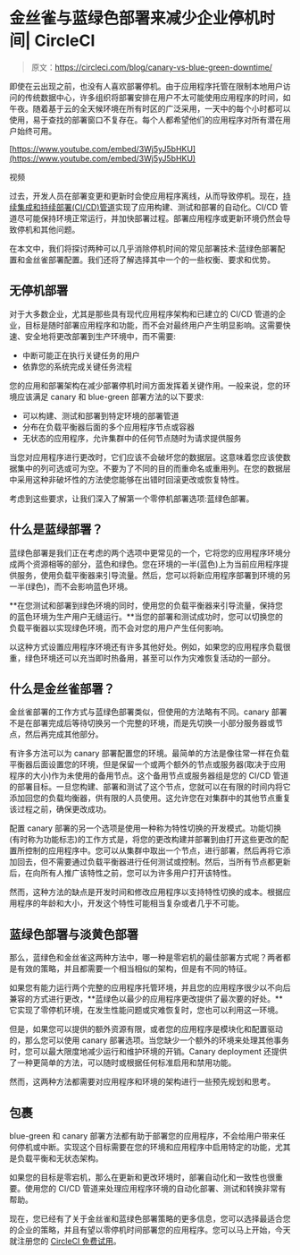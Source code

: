# 金丝雀与蓝绿色部署来减少企业停机时间| CircleCI

> 原文：<https://circleci.com/blog/canary-vs-blue-green-downtime/>

即使在云出现之前，也没有人喜欢部署停机。由于应用程序托管在限制本地用户访问的传统数据中心，许多组织将部署安排在用户不太可能使用应用程序的时间，如午夜。随着基于云的全天候环境在所有时区的广泛采用，一天中的每个小时都可以使用，易于查找的部署窗口不复存在。每个人都希望他们的应用程序对所有潜在用户始终可用。

[https://www.youtube.com/embed/3Wj5yJ5bHKU](https://www.youtube.com/embed/3Wj5yJ5bHKU)

视频

过去，开发人员在部署变更和更新时会使应用程序离线，从而导致停机。现在，[持续集成和持续部署(CI/CD)管道](https://circleci.com/blog/what-is-a-ci-cd-pipeline/)实现了应用构建、测试和部署的自动化。CI/CD 管道尽可能保持环境正常运行，并加快部署过程。部署应用程序或更新环境仍然会导致停机和其他问题。

在本文中，我们将探讨两种可以几乎消除停机时间的常见部署技术:蓝绿色部署配置和金丝雀部署配置。我们还将了解选择其中一个的一些权衡、要求和优势。

## 无停机部署

对于大多数企业，尤其是那些具有现代应用程序架构和已建立的 CI/CD 管道的企业，目标是随时部署应用程序和功能，而不会对最终用户产生明显影响。这需要快速、安全地将更改部署到生产环境中，而不需要:

*   中断可能正在执行关键任务的用户
*   依靠您的系统完成关键任务流程

您的应用和部署架构在减少部署停机时间方面发挥着关键作用。一般来说，您的环境应该满足 canary 和 blue-green 部署方法的以下要求:

*   可以构建、测试和部署到特定环境的部署管道
*   分布在负载平衡器后面的多个应用程序节点或容器
*   无状态的应用程序，允许集群中的任何节点随时为请求提供服务

当您对应用程序进行更改时，它们应该不会破坏您的数据层。这意味着您应该使数据集中的列可选或可为空。不要为了不同的目的而重命名或重用列。在您的数据层中采用这种非破坏性的方法使您能够在出错时回滚更改或恢复特性。

考虑到这些要求，让我们深入了解第一个零停机部署选项:蓝绿色部署。

## 什么是蓝绿部署？

蓝绿色部署是我们正在考虑的两个选项中更常见的一个，它将您的应用程序环境分成两个资源相等的部分，蓝色和绿色。您在环境的一半(蓝色)上为当前应用程序提供服务，使用负载平衡器来引导流量。然后，您可以将新应用程序部署到环境的另一半(绿色)，而不会影响蓝色环境。

**在您测试和部署到绿色环境的同时，使用您的负载平衡器来引导流量，保持您的蓝色环境为生产用户无缝运行。**当您的部署和测试成功时，您可以切换您的负载平衡器以实现绿色环境，而不会对您的用户产生任何影响。

以这种方式设置应用程序环境还有许多其他好处。例如，如果您的应用程序负载很重，绿色环境还可以充当即时热备用，甚至可以作为灾难恢复活动的一部分。

## 什么是金丝雀部署？

金丝雀部署的工作方式与蓝绿色部署类似，但使用的方法略有不同。canary 部署不是在部署完成后等待切换另一个完整的环境，而是先切换一小部分服务器或节点，然后再完成其他部分。

有许多方法可以为 canary 部署配置您的环境。最简单的方法是像往常一样在负载平衡器后面设置您的环境，但是保留一个或两个额外的节点或服务器(取决于应用程序的大小)作为未使用的备用节点。这个备用节点或服务器组是您的 CI/CD 管道的部署目标。一旦您构建、部署和测试了这个节点，您就可以在有限的时间内将它添加回您的负载均衡器，供有限的人员使用。这允许您在对集群中的其他节点重复该过程之前，确保更改成功。

配置 canary 部署的另一个选项是使用一种称为特性切换的开发模式。功能切换(有时称为功能标志)的工作方式是，将您的更改构建并部署到由打开这些更改的配置所控制的应用程序中。您可以从集群中取出一个节点，进行部署，然后再将它添加回去，但不需要通过负载平衡器进行任何测试或控制。然后，当所有节点都更新后，在向所有人推广该特性之前，您可以为许多用户打开该特性。

然而，这种方法的缺点是开发时间和修改应用程序以支持特性切换的成本。根据应用程序的年龄和大小，开发这个特性可能相当复杂或者几乎不可能。

## 蓝绿色部署与淡黄色部署

那么，蓝绿色和金丝雀这两种方法中，哪一种是零宕机的最佳部署方式呢？两者都是有效的策略，并且都需要一个相当相似的架构，但是有不同的特征。

如果您有能力运行两个完整的应用程序托管环境，并且您的应用程序很少以不向后兼容的方式进行更改，**蓝绿色以最少的应用程序更改提供了最次要的好处。**它实现了零停机环境，在发生性能问题或灾难恢复时，您也可以利用这一环境。

但是，如果您可以提供的额外资源有限，或者您的应用程序是模块化和配置驱动的，那么您可以使用 canary 部署选项。当您缺少一个额外的环境来处理其他事务时，您可以最大限度地减少运行和维护环境的开销。Canary deployment 还提供了一种更简单的方法，可以随时或根据任何标准启用和禁用功能。

然而，这两种方法都需要对应用程序和环境的架构进行一些预先规划和思考。

## 包裹

blue-green 和 canary 部署方法都有助于部署您的应用程序，不会给用户带来任何停机或中断。实现这个目标需要在您的环境和应用程序中启用特定的功能，尤其是负载平衡和无状态架构。

如果您的目标是零宕机，那么在更新和更改环境时，部署自动化和一致性也很重要。使用您的 CI/CD 管道来处理应用程序环境的自动化部署、测试和转换非常有帮助。

现在，您已经有了关于金丝雀和蓝绿色部署策略的更多信息，您可以选择最适合您的企业的策略，并且有望以零停机时间部署您的应用程序。您可以马上开始，今天就注册您的 [CircleCI 免费试用](https://circleci.com/signup/)。